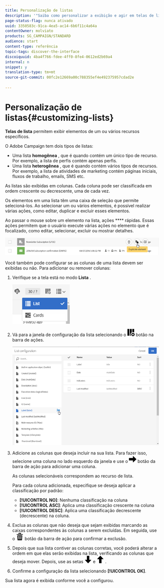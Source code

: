 ```yaml
---
title: Personalização de listas
description: '"Saiba como personalizar a exibição e agir em telas de lista no Adobe Campaign Standard:classificar, filtrar, excluir ou duplicar elementos. Lista telas que exibem elementos de um ou vários recursos especificados."'
page-status-flag: nunca ativado
uuid: 3350583c-91ca-4ea5-ac14-6b6f11c4a64a
contentOwner: molviato
products: SG_CAMPAIGN/STANDARD
audience: start
content-type: referência
topic-tags: discover-the-interface
discoiquuid: 4ba4f766-fdee-4ff0-8fe4-0612ed2b69a4
internal: n
snippet: y
translation-type: tm+mt
source-git-commit: 00fc2e12669a00c788355ef4e492375957cdad2e

---
```



# Personalização de listas{#customizing-lists}

**Telas de lista** permitem exibir elementos de um ou vários recursos específicos.

O Adobe Campaign tem dois tipos de listas:

* Uma lista **homogênea** , que é quando contém um único tipo de recurso. Por exemplo, a lista de perfis contém apenas perfis.
* Uma lista **heterogênea** , que é quando contém vários tipos de recursos. Por exemplo, a lista de atividades de marketing contém páginas iniciais, fluxos de trabalho, emails, SMS etc.

As listas são exibidas em colunas. Cada coluna pode ser classificada em ordem crescente ou decrescente, uma de cada vez.

Os elementos em uma lista têm uma caixa de seleção que permite selecioná-los. Ao selecionar um ou vários elementos, é possível realizar várias ações, como editar, duplicar e excluir esses elementos.

Ao passar o mouse sobre um elemento na lista, ações **** rápidas. Essas ações permitem que o usuário execute várias ações no elemento que é focalizado, como editar, selecionar, excluir ou mostrar detalhes.

![](assets/overview_list_quickactions.png)

Você também pode configurar se as colunas de uma lista devem ser exibidas ou não. Para adicionar ou remover colunas:

1. Verifique se a tela está no modo **Lista** .

   ![](assets/export_list_mode_switch.png)

1. Vá para a janela de configuração da lista selecionando o ![](assets/columnsettings.png) botão na barra de ações.

   ![](assets/list_configuration1.png)

1. Adicione as colunas que deseja incluir na sua lista. Para fazer isso, selecione uma coluna no lado esquerdo da janela e use o ![](assets/arrowright.png) botão da barra de ação para adicionar uma coluna.

   As colunas selecionáveis correspondem ao recurso de lista.

   Para cada coluna adicionada, especifique se deseja aplicar a classificação por padrão:

   * **[!UICONTROL NO]**: Nenhuma classificação na coluna
   * **[!UICONTROL ASC]**: Aplica uma classificação crescente na coluna
   * **[!UICONTROL DESC]**: Aplica uma classificação decrescente (decrescente) na coluna.

1. Exclua as colunas que não deseja que sejam exibidas marcando as caixas correspondentes às colunas a serem excluídas. Em seguida, use o ![](assets/delete.png) botão da barra de ação para confirmar a exclusão.
1. Depois que sua lista contiver as colunas corretas, você poderá alterar a ordem em que elas serão exibidas na lista, verificando as colunas que deseja mover. Depois, use as setas ![](assets/arrowdown.png) e ![](assets/arrowup.png) .
1. Confirme a configuração da lista selecionando **[!UICONTROL OK]**.

Sua lista agora é exibida conforme você a configurou.

